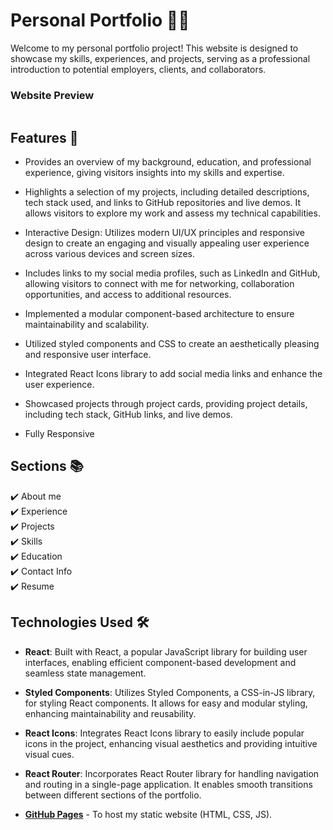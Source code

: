 # Personal Portfolio 👨‍💻

Welcome to my personal portfolio project! This website is designed to showcase my skills, experiences, and projects, serving as a professional introduction to potential employers, clients, and collaborators.

### Website Preview
<p align="center"> 
  <kbd>
    <a href="" target="_blank"><img src="">
  </a>
  </kbd>
</p>


## Features 🌟

- Provides an overview of my background, education, and professional experience, giving visitors insights into my skills and expertise.

- Highlights a selection of my projects, including detailed descriptions, tech stack used, and links to GitHub repositories and live demos. It allows visitors to explore my work and assess my technical capabilities.

- Interactive Design: Utilizes modern UI/UX principles and responsive design to create an engaging and visually appealing user experience across various devices and screen sizes.

-  Includes links to my social media profiles, such as LinkedIn and GitHub, allowing visitors to connect with me for networking, collaboration opportunities, and access to additional resources.

- Implemented a modular component-based architecture to ensure maintainability and scalability.
- Utilized styled components and CSS to create an aesthetically pleasing and responsive user interface.
- Integrated React Icons library to add social media links and enhance the user experience.
- Showcased projects through project cards, providing project details, including tech stack, GitHub links, and live demos.
-  Fully Responsive






## Sections 📚
✔️ About me\
✔️ Experience\
✔️ Projects \
✔️ Skills \
✔️ Education\
✔️ Contact Info\
✔️ Resume


## Technologies Used 🛠️

- **React**: Built with React, a popular JavaScript library for building user interfaces, enabling efficient component-based development and seamless state management.

- **Styled Components**: Utilizes Styled Components, a CSS-in-JS library, for styling React components. It allows for easy and modular styling, enhancing maintainability and reusability.

- **React Icons**: Integrates React Icons library to easily include popular icons in the project, enhancing visual aesthetics and providing intuitive visual cues.

- **React Router**: Incorporates React Router library for handling navigation and routing in a single-page application. It enables smooth transitions between different sections of the portfolio.
  
-  [<b>GitHub Pages</b>](https://create-react-app.dev/docs/deployment/#github-pages) - To host my static website (HTML, CSS, JS).
